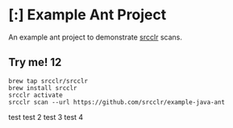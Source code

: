# [:] Example Ant Project
An example ant project to demonstrate [srcclr](https://www.sourceclear.com) scans.

## Try me! 12

```
brew tap srcclr/srcclr
brew install srcclr
srcclr activate
srcclr scan --url https://github.com/srcclr/example-java-ant
```

test
test 2
test 3
test 4
